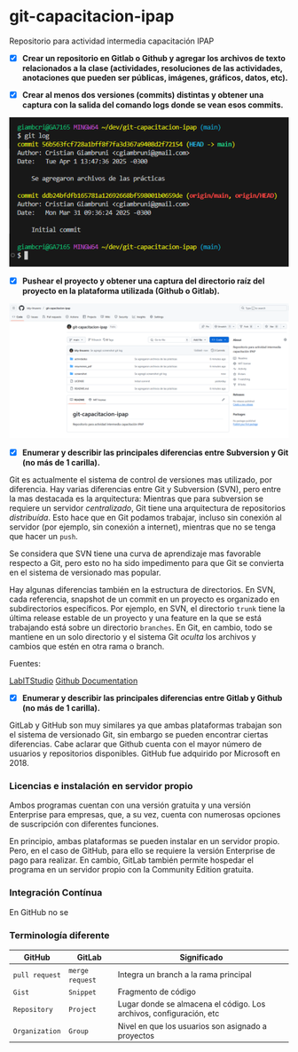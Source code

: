 # git-capacitacion-ipap
Repositorio para actividad intermedia capacitación IPAP

- [x] **Crear un repositorio en Gitlab o Github y agregar los archivos de texto relacionados a la clase (actividades, resoluciones de las actividades, anotaciones que pueden ser públicas, imágenes, gráficos, datos, etc).**

- [x] **Crear al menos dos versiones (commits) distintas y obtener una captura con la salida del comando logs donde se vean esos commits.**

![](./screenshot/commits.png)

- [x] **Pushear el proyecto y obtener una captura del directorio raíz del proyecto en la plataforma utilizada (Github o Gitlab).**

![](./screenshot/captura_github.png)

- [x] **Enumerar y describir las principales diferencias entre Subversion y Git (no más de 1 carilla).**

Git es actualmente el sistema de control de versiones mas utilizado, por diferencia.
Hay varias diferencias entre Git y Subversion (SVN), pero entre la mas destacada es la arquitectura: Mientras que para subversion se requiere un servidor _centralizado_, Git tiene una arquitectura de repositorios _distribuída_. 
Esto hace que en Git podamos trabajar, incluso sin conexión al servidor (por ejemplo, sin conexión a internet), mientras que no se tenga que hacer un `push`.

Se considera que SVN tiene una curva de aprendizaje mas favorable respecto a Git, pero esto no ha sido impedimento para que Git se convierta en el sistema de versionado mas popular.

Hay algunas diferencias también en la estructura de directorios. En SVN, cada referencia, snapshot de un commit en un proyecto es organizado en subdirectorios específicos. Por ejemplo, en SVN, el directorio `trunk` tiene la última release estable de un proyecto y una feature en la que se está trabajando está sobre un directorio `branches`. En Git, en cambio, todo se mantiene en un solo directorio y el sistema Git _oculta_ los archivos y cambios que estén en otra rama o branch.



Fuentes: 

[LabITStudio](https://labitstudio.com/diferencias-sistemas-control-de-versiones/)
[Github Documentation](https://docs.github.com/en/enterprise-server@3.12/get-started/working-with-subversion-on-github/what-are-the-differences-between-subversion-and-git)


- [x] **Enumerar y describir las principales diferencias entre Gitlab y Github (no más de 1 carilla).**

GitLab y GitHub son muy similares ya que ambas plataformas trabajan son el sistema de versionado Git, sin embargo se pueden encontrar ciertas diferencias. Cabe aclarar que Github cuenta con el mayor número de usuarios y repositorios disponibles. GitHub fue adquirido por Microsoft en 2018.

### Licencias e instalación en servidor propio

Ambos programas cuentan con una versión gratuita y una versión Enterprise para empresas, que, a su vez, cuenta con numerosas opciones de suscripción con diferentes funciones.

En principio, ambas plataformas se pueden instalar en un servidor propio. Pero, en el caso de GitHub, para ello se requiere la versión Enterprise de pago para realizar. En cambio, GitLab también permite hospedar el programa en un servidor propio con la Community Edition gratuita.

### Integración Contínua

En GitHub no se 

### Terminología diferente

| GitHub         | GitLab          | Significado                                                         |
|----------------|-----------------|---------------------------------------------------------------------|
| `pull request` | `merge request` | Integra un branch a la rama principal                               |
| `Gist`         | `Snippet`       | Fragmento de código                                                 |
| `Repository`   | `Project`       | Lugar donde se almacena el código. Los archivos, configuración, etc |
| `Organization` | `Group`         | Nivel en que los usuarios son asignado a proyectos                  |




